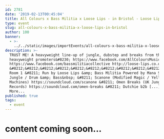 ```yaml
---
id: 2781
date: '2019-02-13T00:45:04'
title: All Colours x Bass Militia x Loose Lips - in Bristol - Loose Lips
type: event
slug: all-colours-x-bass-militia-x-loose-lips-in-bristol
author: 100
banner:
  - >-
    ../../static/images/importEvents/all-colours-x-bass-militia-x-loose-lips-in-bristol/image2781.jpeg
description: >-
  TRUST ME! A heavyweight line-up of jungle, dubstep and breaks from three
  heavyweight promoters&#8230; https://www.facebook.com/AllColoursMusic
  https://www.facebook.com/bassmilitiacollective http://loose-lips.co.uk
  &#8212;&#8212;&#8212;&#8212;&#8212;&#8212;&#8212;&#8212;&#8212;&#8212;&#8212;&#8212;&#8212;&#8212;&#8212;&#8212;&#8211;
  Room 1 &#8211; Run by Loose Lips &amp; Bass Militia Powered by Mana Sound
  Jungle / Drum &amp; Bass&nbsp; &#8211; Scanone (Modified Magic / Yellow
  Machines) https://soundcloud.com/scanone &#8211; Omen Breaks (UK Jungle
  Records) https://soundcloud.com/omen-breaks &#8211; Dutchie b2b [...]Read
  More...
published: true
tags:
  - event
---
```

content coming soon...
======================